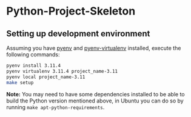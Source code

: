 # Python-Project-Skeleton

## Setting up development environment

Assuming you have [pyenv](https://github.com/pyenv/pyenv) and [pyenv-virtualenv](https://github.com/pyenv/pyenv-virtualenv) installed, execute the following commands:

```bash
pyenv install 3.11.4
pyenv virtualenv 3.11.4 project_name-3.11
pyenv local project_name-3.11
make setup
```

**Note:** You may need to have some dependencies installed to be able to build the Python version mentioned above, in
Ubuntu you can do so by running `make apt-python-requirements`.

